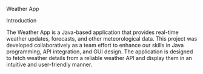 Weather App

Introduction

The Weather App is a Java-based application that provides real-time weather updates, forecasts, and other meteorological data. This project was developed collaboratively as a team effort to enhance our skills in Java programming, API integration, and GUI design. The application is designed to fetch weather details from a reliable weather API and display them in an intuitive and user-friendly manner.

